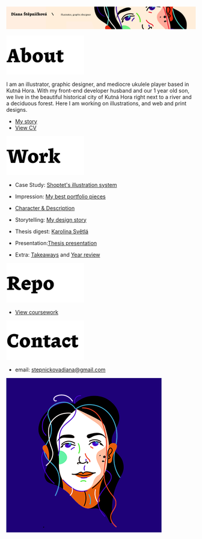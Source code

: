 ![colorful artistic illustration of a womans face.](03-aboutness/img/baner.png)


![about.](03-aboutness/img/about.png)

I am an illustrator, graphic designer, and mediocre ukulele player based in Kutná Hora. With my front-end developer husband and our 1 year old son, we live in the beautiful historical city of Kutná Hora right next to a river and a deciduous forest. Here I am working on illustrations, and web and print designs.

- [My story](03-aboutness/index.md)
- [View CV](04-experience/pdf/cv-stepnickova.pdf)


![work.](03-aboutness/img/work.png)

- Case Study: [Shoptet's illustration system](03-aboutness/case-study.md)
- Impression: [My best portfolio pieces](02-impression/index.md)
- [Character & Description](01-character-description/index.md)
- Storytelling: [My design story](https://github.com/Dijajana/english-for-designers/blob/main/06-storytelling/index.md)

- Thesis digest: [Karolina Světlá](10-thesis-digest/index.md)
- Presentation:[Thesis presentation](11-presentation/index.md)

- Extra: 
[Takeaways](extra-takeaways/index.md)
and
[Year review](year-review/index.md)

![repo.](03-aboutness/img/repo.png) 
- [View coursework](https://github.com/dijajana/english-for-designers) 

![contact.](03-aboutness/img/contact.png)
- email: stepnickovadiana@gmail.com

![colorful artistic illustration of a womans face.](03-aboutness/img/portretmini.png)


